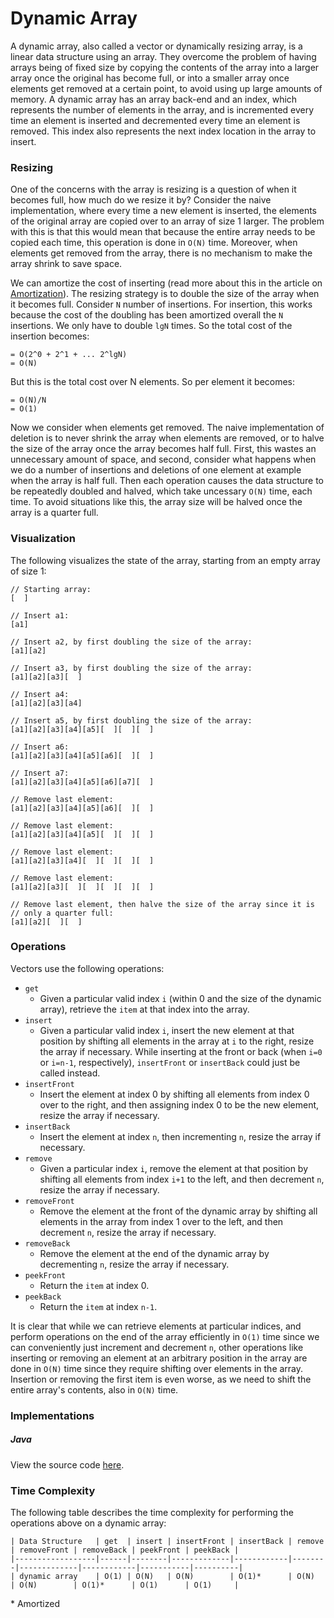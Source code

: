 # Dynamic Array

A dynamic array, also called a vector or dynamically resizing array, is a linear data structure 
using an array. They overcome the problem of having arrays being of fixed size by copying the 
contents of the array into a larger array once the original has become full, or into a smaller array 
once elements get removed at a certain point, to avoid using up large amounts of memory. A dynamic 
array has an array back-end and an index, which represents the number of elements in the array, and 
is incremented every time an element is inserted and decremented every time an element is removed. 
This index also represents the next index location in the array to insert.

### Resizing

One of the concerns with the array is resizing is a question of when it becomes full, how much do 
we resize it by? Consider the naive implementation, where every time a new element is inserted, the 
elements of the original array are copied over to an array of size 1 larger. The problem with this 
is that this would mean that because the entire array needs to be copied each time, this operation 
is done in `O(N)` time. Moreover, when elements get removed from the array, there is no mechanism to 
make the array shrink to save space.

We can amortize the cost of inserting (read more about this in the article on 
[Amortization](/categories/data-structures/lists/amortization)). The resizing strategy is to double 
the size of the array when it becomes full. Consider `N` number of insertions. For insertion, this 
works because the cost of the doubling has been amortized overall the `N` insertions. We only have
to double `lgN` times. So the total cost of the insertion becomes:

```
= O(2^0 + 2^1 + ... 2^lgN)
= O(N)
```

But this is the total cost over N elements. So per element it becomes:

```
= O(N)/N
= O(1)
```

Now we consider when elements get removed. The naive implementation of deletion is to never shrink 
the array when elements are removed, or to halve the size of the array once the array becomes half 
full. First, this wastes an unnecessary amount of space, and second, consider what happens when we 
do a number of insertions and deletions of one element at example when the array is half full.
Then each operation causes the data structure to be repeatedly doubled and halved, which take 
uncessary `O(N)` time, each time. To avoid situations like this, the array size will be halved once 
the array is a quarter full.

### Visualization

The following visualizes the state of the array, starting from an empty array 
of size 1:

```
// Starting array:
[  ]

// Insert a1:
[a1]

// Insert a2, by first doubling the size of the array:
[a1][a2]

// Insert a3, by first doubling the size of the array:
[a1][a2][a3][  ]

// Insert a4:
[a1][a2][a3][a4]

// Insert a5, by first doubling the size of the array:
[a1][a2][a3][a4][a5][  ][  ][  ]

// Insert a6:
[a1][a2][a3][a4][a5][a6][  ][  ]

// Insert a7:
[a1][a2][a3][a4][a5][a6][a7][  ]

// Remove last element:
[a1][a2][a3][a4][a5][a6][  ][  ]

// Remove last element:
[a1][a2][a3][a4][a5][  ][  ][  ]

// Remove last element:
[a1][a2][a3][a4][  ][  ][  ][  ]

// Remove last element:
[a1][a2][a3][  ][  ][  ][  ][  ]

// Remove last element, then halve the size of the array since it is 
// only a quarter full:
[a1][a2][  ][  ]
```

### Operations

Vectors use the following operations:

- `get`
    - Given a particular valid index `i` (within 0 and the size of the dynamic 
    array), retrieve the `item` at that index into the array.
- `insert`
    - Given a particular valid index `i`, insert the new element at that 
    position by shifting all elements in the array at `i` to the right, resize 
    the array if necessary. While inserting at the front or back (when `i=0` or 
    `i=n-1`, respectively), `insertFront` or `insertBack` could just be called 
    instead.
- `insertFront`
    - Insert the element at index 0 by shifting all elements from index 0 over 
    to the right, and then assigning index 0 to be the new element, resize the 
    array if necessary.
- `insertBack`
    - Insert the element at index `n`, then incrementing `n`, resize the 
    array if necessary.
- `remove`
    - Given a particular index `i`, remove the element at that position by 
    shifting all elements from index `i+1` to the left, and then decrement `n`,
    resize the array if necessary.
- `removeFront`
    - Remove the element at the front of the dynamic array by shifting all 
    elements in the array from index 1 over to the left, and then decrement `n`, 
    resize the array if necessary.
- `removeBack`
    - Remove the element at the end of the dynamic array by decrementing `n`, 
    resize the array if necessary.
- `peekFront`
    - Return the `item` at index 0.
- `peekBack`
    - Return the `item` at index `n-1`.

It is clear that while we can retrieve elements at particular indices, and perform operations on the 
end of the array efficiently in `O(1)` time since we can conveniently just increment and decrement 
`n`, other operations like inserting or removing an element at an arbitrary position in the array 
are done in `O(N)` time since they require shifting over elements in the array. Insertion or 
removing the first item is even worse, as we need to shift the entire array's contents, also in 
`O(N)` time.

### Implementations

##### Java

View the source code [here](https://github.com/algorithm-helper/implementations/blob/master/java/com/algorithmhelper/datastructures/lists/DynamicArray.java).

<script src="https://gist.github.com/eliucs/e48f984426ed1ae08c1cbf3f3ef46c5b.js"></script>

### Time Complexity

The following table describes the time complexity for performing the operations above on a dynamic 
array:

```
| Data Structure   | get  | insert | insertFront | insertBack | remove | removeFront | removeBack | peekFront | peekBack |
|------------------|------|--------|-------------|------------|--------|-------------|------------|-----------|----------|
| dynamic array    | O(1) | O(N)   | O(N)        | O(1)*      | O(N)   | O(N)        | O(1)*      | O(1)      | O(1)     |
```

\* Amortized